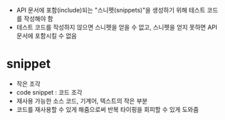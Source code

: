 - API 문서에 포함(include)되는 "스니펫(snippets)"을 생성하기 위해 테스트 코드를 작성해야 함
- 테스트 코드를 작성하지 않으면 스니펫을 얻을 수 없고, 스니펫을 얻지 못하면 API 문서에 포함시킬 수 없음 

# snippet
- 작은 조각
- code snippet : 코드 조각
- 재사용 가능한 소스 코드, 기계어, 텍스트의 작은 부분
- 코드를 재사용할 수 있게 해줌으로써 반복 타이핑을 회피할 수 있게 도와줌
